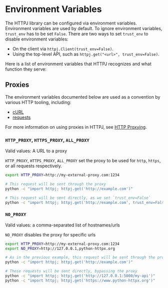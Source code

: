 # Environment Variables

The HTTPJ library can be configured via environment variables.
Environment variables are used by default. To ignore environment variables, `trust_env` has to be set `False`. There are two ways to set `trust_env` to disable environment variables:

* On the client via `httpj.Client(trust_env=False)`.
* Using the top-level API, such as `httpj.get("<url>", trust_env=False)`.

Here is a list of environment variables that HTTPJ recognizes and what function they serve:

## Proxies

The environment variables documented below are used as a convention by various HTTP tooling, including:

* [cURL](https://github.com/curl/curl/blob/master/docs/MANUAL.md#environment-variables)
* [requests](https://github.com/psf/requests/blob/master/docs/user/advanced.rst#proxies)

For more information on using proxies in HTTPJ, see [HTTP Proxying](advanced/proxies.md#http-proxying).

### `HTTP_PROXY`, `HTTPS_PROXY`, `ALL_PROXY`

Valid values: A URL to a proxy

`HTTP_PROXY`, `HTTPS_PROXY`, `ALL_PROXY` set the proxy to be used for `http`, `https`, or all requests respectively.

```bash
export HTTP_PROXY=http://my-external-proxy.com:1234

# This request will be sent through the proxy
python -c "import httpj; httpj.get('http://example.com')"

# This request will be sent directly, as we set `trust_env=False`
python -c "import httpj; httpj.get('http://example.com', trust_env=False)"

```

### `NO_PROXY`

Valid values: a comma-separated list of hostnames/urls

`NO_PROXY` disables the proxy for specific urls

```bash
export HTTP_PROXY=http://my-external-proxy.com:1234
export NO_PROXY=http://127.0.0.1,python-httpx.org

# As in the previous example, this request will be sent through the proxy
python -c "import httpj; httpj.get('http://example.com')"

# These requests will be sent directly, bypassing the proxy
python -c "import httpj; httpj.get('http://127.0.0.1:5000/my-api')"
python -c "import httpj; httpj.get('https://www.python-httpx.org')"
```
